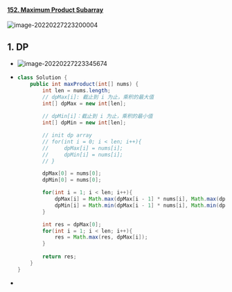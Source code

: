 #### [152. Maximum Product Subarray](https://leetcode-cn.com/problems/maximum-product-subarray/)

![image-20220227223200004](https://raw.githubusercontent.com/TWDH/Leetcode-From-Zero/pictures/img/image-20220227223200004.png)

## 1. DP

- ![image-20220227223345674](https://raw.githubusercontent.com/TWDH/Leetcode-From-Zero/pictures/img/image-20220227223345674.png)

- ```java
  class Solution {
      public int maxProduct(int[] nums) {
          int len = nums.length;
          // dpMax[i]: 截止到 i 为止，乘积的最大值
          int[] dpMax = new int[len];
          
          // dpMin[i]：截止到 i 为止，乘积的最小值
          int[] dpMin = new int[len];
  
          // init dp array
          // for(int i = 0; i < len; i++){
          //     dpMax[i] = nums[i];
          //     dpMin[i] = nums[i];
          // }
  
          dpMax[0] = nums[0];
          dpMin[0] = nums[0];
  
          for(int i = 1; i < len; i++){
              dpMax[i] = Math.max(dpMax[i - 1] * nums[i], Math.max(dpMin[i - 1] * nums[i], nums[i]));
              dpMin[i] = Math.min(dpMax[i - 1] * nums[i], Math.min(dpMin[i - 1] * nums[i], nums[i]));
          }
  
          int res = dpMax[0];
          for(int i = 1; i < len; i++){
              res = Math.max(res, dpMax[i]);
          }
          
          return res;
      }
  }
  ```

- 